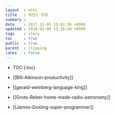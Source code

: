 ```yaml
---
layout  : wiki
title   : 레전드 모음
summary :
date    : 2017-12-03 15:01:36 +0900
updated : 2018-02-08 12:16:58 +0900
tags    : story
toc     : true
public  : true
parent  : clipping
latex   : false
---
```

* TOC
{:toc}

* [[Bill-Atkinson-productivity]]
* [[gerald-weinberg-language-king]]
* [[Grote-Reber-home-made-radio-astronomy]]
* [[James-Gosling-super-programmer]]

